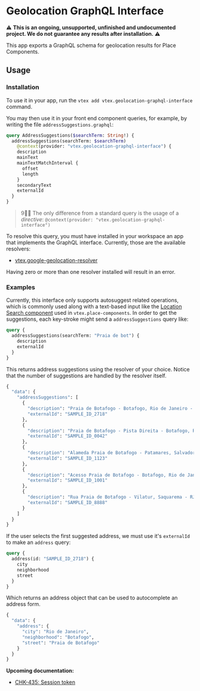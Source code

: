 # Geolocation GraphQL Interface

⚠️ **This is an ongoing, unsupported, unfinished and undocumented project. We do not guarantee any results after installation.** ⚠️

This app exports a GraphQL schema for geolocation results for Place Components.

## Usage

### Installation

To use it in your app, run the `vtex add vtex.geolocation-graphql-interface` command.

You may then use it in your front end component queries, for example, by writing the file `addressSuggestions.graphql`:

```graphql
query AddressSuggestions($searchTerm: String!) {
  addressSuggestions(searchTerm: $searchTerm)
    @context(provider: "vtex.geolocation-graphql-interface") {
    description
    mainText
    mainTextMatchInterval {
      offset
      length
    }
    secondaryText
    externalId
  }
}
```

> 9 The only difference from a standard query is the usage of a _directive_: `@context(provider: "vtex.geolocation-graphql-interface")`

To resolve this query, you must have installed in your workspace an app that implements the GraphQL interface. Currently, those are the available resolvers:

- [vtex.google-geolocation-resolver](https://github.com/vtex-apps/google-geolocation-resolver)

Having zero or more than one resolver installed will result in an error.

### Examples

Currently, this interface only supports autosuggest related operations, which is commonly used along with a text-based input like the [Location Search component](https://github.com/vtex-apps/place-components/#locationfield-search) used in `vtex.place-components`. In order to get the suggestions, each key-stroke might send a `addressSuggestions` query like:

```graphql
query {
  addressSuggestions(searchTerm: "Praia de bot") {
    description
    externalId
  }
}
```

This returns address suggestions using the resolver of your choice. Notice that the number of suggestions are handled by the resolver itself.

```graphql
{
  "data": {
    "addressSuggestions": [
      {
        "description": "Praia de Botafogo - Botafogo, Rio de Janeiro - RJ, Brasil",
        "externalId": "SAMPLE_ID_2718"
      },
      {
        "description": "Praia de Botafogo - Pista Direita - Botafogo, Rio de Janeiro - RJ, Brasil",
        "externalId": "SAMPLE_ID_0042"
      },
      {
        "description": "Alameda Praia de Botafogo - Patamares, Salvador - BA, Brasil",
        "externalId": "SAMPLE_ID_1123"
      },
      {
        "description": "Acesso Praia de Botafogo - Botafogo, Rio de Janeiro - RJ, Brasil",
        "externalId": "SAMPLE_ID_1001"
      },
      {
        "description": "Rua Praia de Botafogo - Vilatur, Saquarema - RJ, Brasil",
        "externalId": "SAMPLE_ID_8888"
      }
    ]
  }
}
```

If the user selects the first suggested address, we must use it's `externalId` to make an `address` query:

```graphql
query {
  address(id: "SAMPLE_ID_2718") {
    city
    neighborhood
    street
  }
}
```

Which returns an address object that can be used to autocomplete an address form.

```graphql
{
  "data": {
    "address": {
      "city": "Rio de Janeiro",
      "neighborhood": "Botafogo",
      "street": "Praia de Botafogo"
    }
  }
}
```


**Upcoming documentation:**

 - [CHK-435: Session token](https://github.com/vtex-apps/geolocation-graphql-interface/pull/6)
